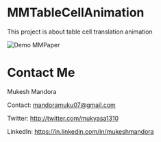 MMTableCellAnimation
====================

This project is about table cell translation animation 

![Demo MMPaper](http://i.imgur.com/mlnGzSa.gif)


Contact Me
==========
Mukesh Mandora

Contact: mandoramuku07@gmail.com

Twitter: http://twitter.com/mukyasa1310

LinkedIn: https://in.linkedin.com/in/mukeshmandora
